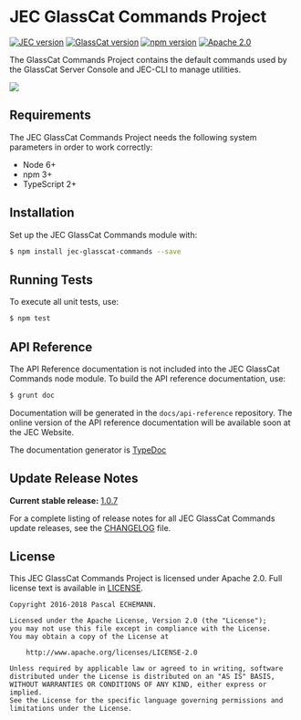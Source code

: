 # JEC GlassCat Commands Project

[![JEC version](https://img.shields.io/badge/JEC-1.0-%23ba00ff.svg)](http://jecproject.org)
[![GlassCat version](https://img.shields.io/badge/GlassCat-1.0-%230a50ff.svg)](http://jecproject.org)
[![npm version](https://badge.fury.io/js/jec-glasscat-commands.svg)](https://www.npmjs.com/package/jec-glasscat-commands)
[![Apache 2.0](https://img.shields.io/hexpm/l/plug.svg)](https://www.apache.org/licenses/LICENSE-2.0)

The GlassCat Commands Project contains the default commands used by the GlassCat Server Console and JEC-CLI to manage utilities.

[![][jec-logo]][jec-url]

## Requirements

The JEC GlassCat Commands Project needs the following system parameters in order to work correctly:

- Node 6+
- npm 3+
- TypeScript 2+

## Installation

Set up the JEC GlassCat Commands module with:

```bash
$ npm install jec-glasscat-commands --save
```

## Running Tests

To execute all unit tests, use:

```bash
$ npm test
```

## API Reference

The API Reference documentation is not included into the JEC GlassCat Commands node module. To build the API reference documentation, use:

```bash
$ grunt doc
```

Documentation will be generated in the `docs/api-reference` repository.
The online version of the  API reference documentation will be available soon at the JEC Website.

The documentation generator is [TypeDoc](http://typedoc.org/)

## Update Release Notes

**Current stable release:** [1.0.7](CHANGELOG.md#jec-glasscat-commands-1.0.7)
 
For a complete listing of release notes for all JEC GlassCat Commands update releases, see the [CHANGELOG](CHANGELOG.md) file. 

## License
This JEC GlassCat Commands Project is licensed under Apache 2.0. Full license text is available in [LICENSE](LICENSE).

```
Copyright 2016-2018 Pascal ECHEMANN.

Licensed under the Apache License, Version 2.0 (the "License");
you may not use this file except in compliance with the License.
You may obtain a copy of the License at

    http://www.apache.org/licenses/LICENSE-2.0

Unless required by applicable law or agreed to in writing, software
distributed under the License is distributed on an "AS IS" BASIS,
WITHOUT WARRANTIES OR CONDITIONS OF ANY KIND, either express or implied.
See the License for the specific language governing permissions and
limitations under the License.
```

[jec-url]: http://jecproject.org
[jec-logo]: https://raw.githubusercontent.com/jec-project/JEC/master/assets/jec-logos/jec-logo.png